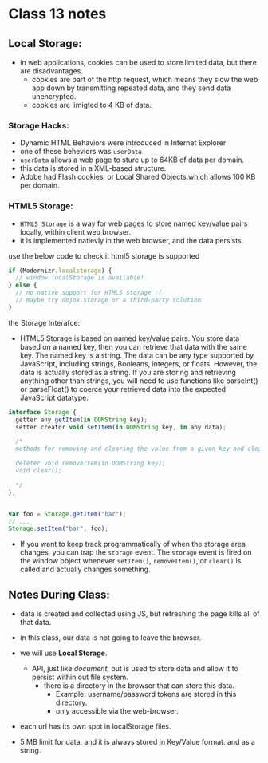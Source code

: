 # Class 13 notes

## Local Storage:

- in web applications, cookies can be used to store limited data, but there are disadvantages.
  - cookies are part of the http request, which means they slow the web app down by transmitting repeated data, and they send data unencrypted.
  - cookies are limigted to 4 KB of data.

### Storage Hacks:

- Dynamic HTML Behaviors were introduced in Internet Explorer
- one of these beheviors was `userData`
- `userData` allows a web page to sture up to 64KB of data per domain.
- this data is stored in a XML-based structure.
- Adobe had Flash cookies, or Local Shared Objects.which allows 100 KB per domain.

### HTML5 Storage:

- `HTML5 Storage` is a way for web pages to store named key/value pairs locally, within client web browser.
- it is implemented natievly in the web browser, and the data persists.

use the below code to check it html5 storage is supported

```js
if (Modernizr.localstorage) {
  // window.localStorage is available!
} else {
  // no native support for HTML5 storage :(
  // maybe try dojox.storage or a third-party solution
}
```

the Storage Interafce:

- HTML5 Storage is based on named key/value pairs. You store data based on a named key, then you can retrieve that data with the same key. The named key is a string. The data can be any type supported by JavaScript, including strings, Booleans, integers, or floats. However, the data is actually stored as a string. If you are storing and retrieving anything other than strings, you will need to use functions like parseInt() or parseFloat() to coerce your retrieved data into the expected JavaScript datatype.

```js
interface Storage {
  getter any getItem(in DOMString key);
  setter creator void setItem(in DOMString key, in any data);

  /*
  methods for removing and clearing the value from a given key and clearing storage area

  deleter void removeItem(in DOMString key);
  void clear();

  */
};


var foo = Storage.getItem("bar");
// ...
Storage.setItem("bar", foo);
```

- If you want to keep track programmatically of when the storage area changes, you can trap the `storage` event. The `storage` event is fired on the window object whenever `setItem()`, `removeItem()`, or `clear()` is called and actually changes something.

## Notes During Class:

- data is created and collected using JS, but refreshing the page kills all of that data.
- in this class, our data is not going to leave the browser.
- we will use **Local Storage**.

  - API, just like _document_, but is used to store data and allow it to persist within out file system.
    - there is a directory in the browser that can store this data.
      - Example: username/password tokens are stored in this directory.
      - only accessible via the web-browser.

- each url has its own spot in localStorage files.
- 5 MB limit for data. and it is always stored in Key/Value format. and as a string.
